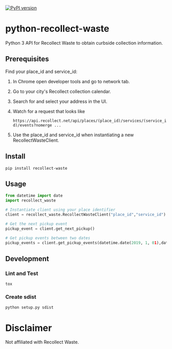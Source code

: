[![PyPI version](https://badge.fury.io/py/recollect-waste.svg)](https://badge.fury.io/py/recollect-waste)

# python-recollect-waste
Python 3 API for Recollect Waste to obtain curbside collection information.

## Prerequisites

Find your place_id and service_id:
1. In Chrome open developer tools and go to network tab.
2. Go to your city's Recollect collection calendar.
3. Search for and select your address in the UI.
4. Watch for a request that looks like

   `https://api.recollect.net/api/places/(place_id)/services/(service_id)/events?nomerge ...`

5. Use the place_id and service_id when instantiating a new RecollectWasteClient.

## Install
`pip install recollect-waste`

## Usage
```python
from datetime import date
import recollect_waste

# Instantiate client using your place identifier
client = recollect_waste.RecollectWasteClient("place_id","service_id")

# Get the next pickup event
pickup_event = client.get_next_pickup()

# Get pickup events between two dates
pickup_events = client.get_pickup_events(datetime.date(2019, 1, 01),datetime.date(2019, 2, 1))
```

## Development

### Lint and Test

`tox`

### Create sdist
`python setup.py sdist`

# Disclaimer
Not affiliated with Recollect Waste.